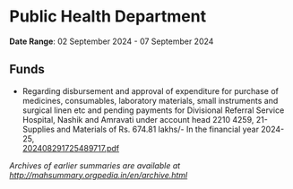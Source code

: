 # Public Health Department

**Date Range**: 02 September 2024 - 07 September 2024


## Funds
- Regarding disbursement and approval of expenditure  for purchase of  medicines, consumables, laboratory materials, small instruments and surgical linen etc  and  pending payments  for Divisional Referral Service Hospital, Nashik and Amravati under account head 2210 4259, 21-Supplies and Materials of Rs. 674.81 lakhs/- In the financial year 2024-25,\
  [202408291725489717.pdf](https://gr.maharashtra.gov.in/Site/Upload/Government%20Resolutions/English/202408291725489717.pdf)


*Archives of earlier summaries are available at http://mahsummary.orgpedia.in/en/archive.html*